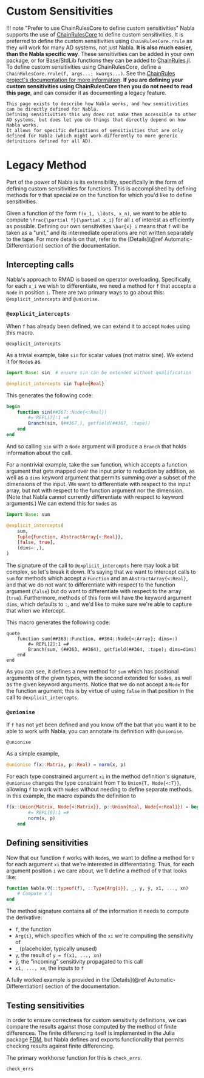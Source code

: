 # Custom Sensitivities 

!!! note "Prefer to use ChainRulesCore to define custom sensitivities"
    Nabla supports the use of [ChainRulesCore](http://www.juliadiff.org/ChainRulesCore.jl/stable/) to define custom sensitivities.
    It is preferred to define the custom sensitivities using `ChainRulesCore.rrule` as they will work for many AD systems, not just Nabla.
    **It is also much easier, than the Nabla specific way**.
    These sensitivities can be added in your own package, or for Base/StdLib functions they can be added to [ChainRules.jl](https://github.com/JuliaDiff/ChainRules.jl/).
    To define custom sensitivities using ChainRulesCore, define a `ChainRulesCore.rrule(f, args...; kwargs...)`.
    See the [ChainRules project's documentation for more information](https://www.juliadiff.org/ChainRulesCore.jl/stable/).
    **If you are defining your custom sensitivities using ChainRulesCore then you do not need to read this page**, and can consider it as documenting a legacy feature.
    
    This page exists to describe how Nabla works, and how sensitivities can be directly defined for Nabla.
    Defining sensitivities this way does not make them accessible to other AD systems, but does let you do things that directly depend on how Nabla works.
    It allows for specific definitions of sensitivities that are only defined for Nabla (which might work differently to more generic definitions defined for all AD).

# Legacy Method

Part of the power of Nabla is its extensibility, specifically in the form of defining
custom sensitivities for functions.
This is accomplished by defining methods for `∇` that specialize on the function for
which you'd like to define sensitivities.

Given a function of the form ``f(x_1, \ldots, x_n)``, we want to be able to compute
``\frac{\partial f}{\partial x_i}`` for all ``i`` of interest as efficiently as possible.
Defining our own sensitivities ``\bar{x}_i`` means that ``f`` will be taken as a "unit,"
and its intermediate operations are not written separately to the tape.
For more details on that, refer to the [Details](@ref Automatic-Differentiation) section
of the documentation.

## Intercepting calls

Nabla's approach to RMAD is based on operator overloading.
Specifically, for each ``x_i`` we wish to differentiate, we need a method for `f` that
accepts a `Node` in position ``i``.
There are two primary ways to go about this: `@explicit_intercepts` and `@unionise`.

### `@explicit_intercepts`

When `f` has already been defined, we can extend it to accept `Node`s using this macro.

```@docs
@explicit_intercepts
```

As a trivial example, take `sin` for scalar values (not matrix sine).
We extend it for `Node`s as

```julia
import Base: sin  # ensure sin can be extended without qualification

@explicit_intercepts sin Tuple{Real}
```

This generates the following code:

```julia
begin
    function sin(##367::Node{<:Real})
        #= REPL[7]:1 =#
        Branch(sin, (##367,), getfield(##367, :tape))
    end
end
```

And so calling `sin` with a `Node` argument will produce a `Branch` that holds information
about the call.

For a nontrivial example, take the `sum` function, which accepts a function argument
that gets mapped over the input prior to reduction by addition, as well as a `dims`
keyword argument that permits summing over a subset of the dimensions of the input.
We want to differentiate with respect to the input array, but not with respect to the
function argument nor the dimension.
(Note that Nabla cannot currently differentiate with respect to keyword arguments.)
We can extend this for `Node`s as

```julia
import Base: sum

@explicit_intercepts(
    sum,
    Tuple{Function, AbstractArray{<:Real}},
    [false, true],
    (dims=:,),
)
```

The signature of the call to `@explicit_intercepts` here may look a bit complex, so let's
break it down.
It's saying that we want to intercept calls to `sum` for methods which accept a `Function`
and an `AbstractArray{<:Real}`, and that we do not want to differentiate with respect to
the function argument (`false`) but do want to differentiate with respect to the array
(`true`).
Furthermore, methods of this form will have the keyword argument `dims`, which defaults
to `:`, and we'd like to make sure we're able to capture that when we intercept.

This macro generates the following code:

```
quote
    function sum(##363::Function, ##364::Node{<:Array}; dims=:)
        #= REPL[2]:1 =#
        Branch(sum, (##363, ##364), getfield(##364, :tape); dims=dims)
    end
end
```

As you can see, it defines a new method for `sum` which has positional arguments of
the given types, with the second extended for `Node`s, as well as the given keyword
arguments.
Notice that we do not accept a `Node` for the function argument; this is by virtue of
using `false` in that position in the call to `@explicit_intercepts`.

### `@unionise`

If `f` has not yet been defined and you know off the bat that you want it to be able to
work with Nabla, you can annotate its definition with `@unionise`.

```@docs
@unionise
```

As a simple example,

```julia
@unionise f(x::Matrix, p::Real) = norm(x, p)
```

For each type constrained argument `xi` in the method definition's signature, `@unionise`
changes the type constraint from `T` to `Union{T, Node{<:T}}`, allowing `f` to work with
`Node`s without needing to define separate methods.
In this example, the macro expands the definition to

```julia
f(x::Union{Matrix, Node{<:Matrix}}, p::Union{Real, Node{<:Real}}) = begin
        #= REPL[9]:1 =#
        norm(x, p)
    end
```

## Defining sensitivities

Now that our function `f` works with `Node`s, we want to define a method for `∇` for each
argument `xi` that we're interested in differentiating.
Thus, for each argument position `i` we care about, we'll define a method of `∇` that
looks like:

```julia
function Nabla.∇(::typeof(f), ::Type{Arg{i}}, _, y, ȳ, x1, ..., xn)
    # Compute x̄i
end
```

The method signature contains all of the information it needs to compute the derivative:

* `f`, the function
* `Arg{i}`, which specifies which of the `xi` we're computing the sensitivity of
* `_` (placeholder, typically unused)
* `y`, the result of `y = f(x1, ..., xn)`
* `ȳ`, the "incoming" sensitivity propagated to this call
* `x1, ..., xn`, the inputs to `f`

A fully worked example is provided in the [Details](@ref Automatic-Differentiation) section
of the documentation.

## Testing sensitivities

In order to ensure correctness for custom sensitivity definitions, we can compare the
results against those computed by the method of finite differences.
The finite differencing itself is implemented in the Julia package
[FDM](https://github.com/invenia/FDM.jl), but Nabla defines and exports functionality
that permits checking results against finite differencing.

The primary workhorse function for this is `check_errs`.

```@docs
check_errs
```
